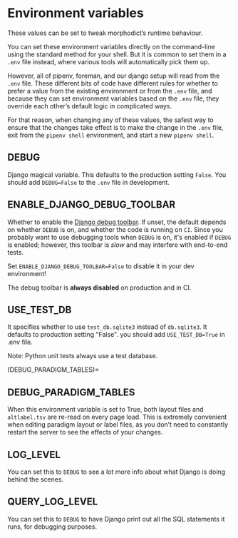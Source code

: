# Environment variables

These values can be set to tweak morphodict’s runtime behaviour.

You can set these environment variables directly on the command-line using
the standard method for your shell. But it is common to set them in a
`.env` file instead, where various tools will automatically pick them up.

However, all of pipenv, foreman, and our django setup will read from the
`.env` file. These different bits of code have different rules for whether
to prefer a value from the existing environment or from the `.env` file,
and because they can set environment variables based on the `.env` file,
they override each other’s default logic in complicated ways.

For that reason, when changing any of these values, the safest way to
ensure that the changes take effect is to make the change in the `.env`
file, exit from the `pipenv shell` environment, and start a new `pipenv
shell`.

## DEBUG

Django magical variable. This defaults to the production setting `False`.
You should add `DEBUG=False` to the `.env` file in development.

## ENABLE_DJANGO_DEBUG_TOOLBAR

Whether to enable the [Django debug toolbar]. If unset, the default
depends on whether `DEBUB` is on, and whether the code is running on
`CI`. Since you probably want to use debugging tools when `DEBUG` is on,
it's enabled if `DEBUG` is enabled; however, this toolbar is _slow_ and
may interfere with end-to-end tests.

Set `ENABLE_DJANGO_DEBUG_TOOLBAR=False` to disable it in your dev
environment!

The debug toolbar is **always disabled** on production and in CI.

[Django debug toolbar]: https://github.com/jazzband/django-debug-toolbar

## USE_TEST_DB

It specifies whether to use `test_db.sqlite3` instead of `db.sqlite3`. It defaults to production setting "False". you should add `USE_TEST_DB=True` in .env file.

Note: Python unit tests always use a test database.

(DEBUG_PARADIGM_TABLES)=

## DEBUG_PARADIGM_TABLES

When this environment variable is set to True, both layout files and
`altlabel.tsv` are re-read on every page load. This is extremely convenient
when editing paradigm layout or label files, as you don’t need to
constantly restart the server to see the effects of your changes.

## LOG_LEVEL

You can set this to `DEBUG` to see a lot more info about what Django is
doing behind the scenes.

## QUERY_LOG_LEVEL

You can set this to `DEBUG` to have Django print out all the SQL statements
it runs, for debugging purposes.
